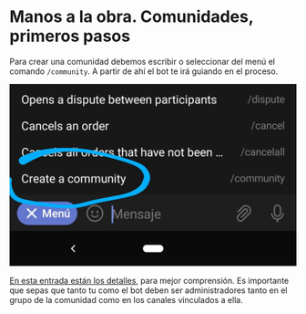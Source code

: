 # Manos a la obra. Comunidades, primeros pasos

Para crear una comunidad debemos escribir o seleccionar del menú el comando `/community`. A partir de ahí el bot te irá guiando en el proceso.

![Community Menu capture](./assets/images/community-menu.jpg)

[En esta entrada están los detalles](how-do-i-create-a-community.md), para mejor comprensión. Es importante que sepas que tanto tu como el bot deben ser administradores tanto en el grupo de la comunidad como en los canales vinculados a ella.
